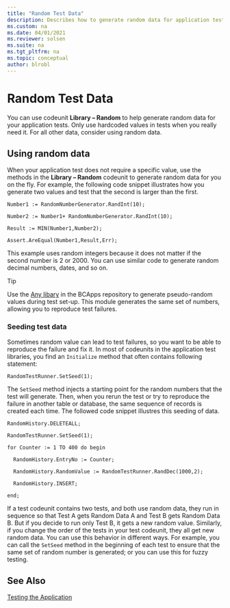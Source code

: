 ```yaml
---
title: "Random Test Data"
description: Describes how to generate random data for application tests in Business Central
ms.custom: na
ms.date: 04/01/2021
ms.reviewer: solsen
ms.suite: na
ms.tgt_pltfrm: na
ms.topic: conceptual
author: blrobl
---
```


# Random Test Data
You can use codeunit **Library – Random** to help generate random data for your application tests. Only use hardcoded values in tests when you really need it. For all other data, consider using random data.

## Using random data
When your application test does not require a specific value, use the methods in the **Library – Random** codeunit to generate random data for you on the fly. For example, the following code snippet illustrates how you generate two values and test that the second is larger than the first.

```AL
Number1 := RandomNumberGenerator.RandInt(10);

Number2 := Number1+ RandomNumberGenerator.RandInt(10);

Result := MIN(Number1,Number2);

Assert.AreEqual(Number1,Result,Err);
```

 This example uses random integers because it does not matter if the second number is 2 or 2000. You can use similar code to generate random decimal numbers, dates, and so on.

> [!TIP]
> Use the [Any libary](https://github.com/microsoft/BCApps/tree/main/src/Tools/Test%20Framework/Test%20Libraries/Any) in the BCApps repository to generate pseudo-random values during test set-up. This module generates the same set of numbers, allowing you to reproduce test failures.

### Seeding test data
Sometimes random value can lead to test failures, so you want to be able to reproduce the failure and fix it. In most of codeunits in the application test libraries, you find an `Initialize` method that often contains following statement:

```AL
RandomTestRunner.SetSeed(1);
```

The `SetSeed` method injects a starting point for the random numbers that the test will generate. Then, when you rerun the test or try to reproduce the failure in another table or database, the same sequence of records is created each time. The followed code snippet illustres this seeding of data.

```AL
RandomHistory.DELETEALL;

RandomTestRunner.SetSeed(1);

for Counter := 1 TO 400 do begin

  RandomHistory.EntryNo := Counter;

  RandomHistory.RandomValue := RandomTestRunner.RandDec(1000,2);

  RandomHistory.INSERT;

end;
```

If a test codeunit contains two tests, and both use random data, they run in sequence so that Test A gets Random Data A and Test B gets Random Data B. But if you decide to run only Test B, it gets a new random value. Similarly, if you change the order of the tests in your test codeunit, they all get new random data. You can use this behavior in different ways. For example, you can call the `SetSeed` method in the beginning of each test to ensure that the same set of random number is generated; or you can use this for fuzzy testing.

## See Also
 <!--[Application Test Automation](Application-Test-Automation.md)-->
 [Testing the Application](devenv-Testing-Application.md)  
